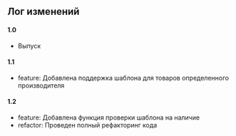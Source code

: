 ## Лог изменений

#### 1.0

* Выпуск

#### 1.1

* feature: Добавлена поддержка шаблона для товаров определенного производителя

#### 1.2

* feature: Добавлена функция проверки шаблона на наличие
* refactor: Проведен полный рефакторинг кода

